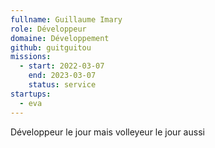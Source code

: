 ```yaml
---
fullname: Guillaume Imary
role: Développeur
domaine: Développement
github: guitguitou
missions:
  - start: 2022-03-07
    end: 2023-03-07
    status: service
startups:
  - eva
---
```


Développeur le jour mais volleyeur le jour aussi
